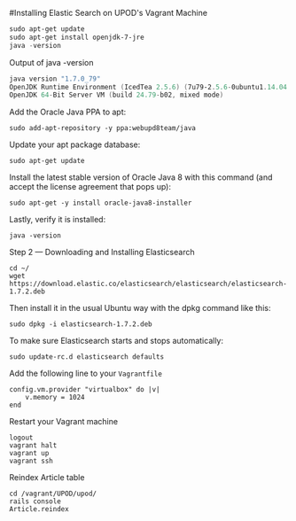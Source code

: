 #Installing Elastic Search on UPOD's Vagrant Machine

```powershell
sudo apt-get update
sudo apt-get install openjdk-7-jre
java -version
```

Output of java -version

```powershell
java version "1.7.0_79"
OpenJDK Runtime Environment (IcedTea 2.5.6) (7u79-2.5.6-0ubuntu1.14.04.1)
OpenJDK 64-Bit Server VM (build 24.79-b02, mixed mode)
```
Add the Oracle Java PPA to apt:

	sudo add-apt-repository -y ppa:webupd8team/java

Update your apt package database:

	sudo apt-get update

Install the latest stable version of Oracle Java 8 with this command (and accept the license agreement that pops up):

	sudo apt-get -y install oracle-java8-installer

Lastly, verify it is installed:

	java -version

Step 2 — Downloading and Installing Elasticsearch

```
cd ~/
wget https://download.elastic.co/elasticsearch/elasticsearch/elasticsearch-1.7.2.deb
```
Then install it in the usual Ubuntu way with the dpkg command like this:

	sudo dpkg -i elasticsearch-1.7.2.deb

To make sure Elasticsearch starts and stops automatically:

	sudo update-rc.d elasticsearch defaults

Add the following line to your `Vagrantfile`

```
config.vm.provider "virtualbox" do |v|
    v.memory = 1024
end
```

Restart your Vagrant machine

```
logout
vagrant halt
vagrant up
vagrant ssh
```

Reindex Article table

```
cd /vagrant/UPOD/upod/
rails console
Article.reindex
```
